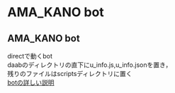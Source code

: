 # AMA_KANO bot

## AMA_KANO bot
directで動くbot  
daabのディレクトリの直下にu_info.js,u_info.jsonを置き，  
残りのファイルはscriptsディレクトリに置く  
[botの詳しい説明](https://docs.google.com/presentation/d/1utoexAVC0aDXIo6qFQnFTXKdS1y8xfJOacONE2QYvfg/edit?usp=sharing)
